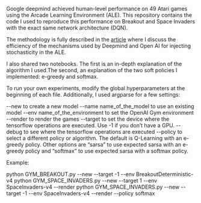 Google deepmind achieved human-level performance on 49 Atari games using the Arcade Learning Environment (ALE). This repository contains the code I used to reproduce this performance on Breakout and Space Invaders with the exact same network architecture (DQN). 

The methodology is fully described in the [article](https://medium.com/@nicolasmaquaire/are-the-space-invaders-deterministic-or-stochastic-595a30becae2) where I discuss the efficiency of the mechanisms used by Deepmind and Open AI for injecting stochasticity in the ALE.

I also shared two notebooks. The first is an in-depth explanation of the algorithm I used.The second, an explanation of the two soft policies I implemented: e-greedy and softmax. 

To run your own experiments, modify the global hyperparameters at the beginning of each file. Additionally, I used argparse for a few settings: 

--new to create a new model<td>
--name name_of_the_model to use an existing model
--env name_of_the_environment to set the OpenAI Gym environment
--render to render the games
--target to set the device where the tensorflow operations are executed. Use -1 if you don’t have a GPU.
--debug to see where the tensorflow operations are executed
--policy to select a different policy or algorithm. The default is Q-Learning with an e-greedy policy. Other options are “sarsa” to use expected sarsa with an e-greedy policy and “softmax” to use expected sarsa with a softmax policy.

Example: 

python GYM_BREAKOUT.py --new --target -1 --env BreakoutDeterministic-v4
python GYM_SPACE_INVADERS.py --new --target 1 --env SpaceInvaders-v4 --render
python GYM_SPACE_INVADERS.py --new --target -1 --env SpaceInvaders-v4 --render --policy softmax


